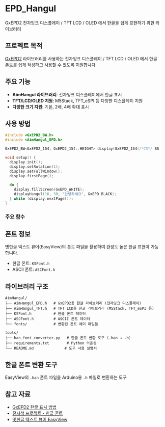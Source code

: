 # EPD_Hangul

GxEPD2 전자잉크 디스플레이 / TFT LCD / OLED 에서 한글을 쉽게 표현하기 위한 라이브러리

## 프로젝트 목적

[GxEPD2](https://github.com/ZinggJM/GxEPD2) 라이브러리를 사용하는 전자잉크 디스플레이 / TFT LCD / OLED 에서 한글 폰트를 쉽게 작성하고 사용할 수 있도록 지원합니다.

## 주요 기능

- **AimHangul 라이브러리**: 전자잉크 디스플레이에서 한글 표시
- **TFT/LCD/OLED 지원**: M5Stack, TFT_eSPI 등 다양한 디스플레이 지원
- **다양한 크기 지원**: 기본, 2배, 4배 확대 표시

## 사용 방법

```cpp
#include <GxEPD2_BW.h>
#include <AimHangul_EPD.h>

GxEPD2_BW<GxEPD2_154, GxEPD2_154::HEIGHT> display(GxEPD2_154(/*CS*/ SS, /*DC*/ 8, /*RST*/ 9, /*BUSY*/ 7));

void setup() {
  display.init();
  display.setRotation(1);
  display.setFullWindow();
  display.firstPage();
  
  do {
    display.fillScreen(GxEPD_WHITE);
    displayHangul(10, 30, "안녕하세요", GxEPD_BLACK);
  } while (display.nextPage());
}
```

### 주요 함수

## 폰트 정보

옛한글 텍스트 뷰어(EasyView)의 폰트 파일을 활용하여 완성도 높은 한글 표현이 가능합니다.

- 한글 폰트: `KSFont.h`
- ASCII 폰트: `ASCFont.h`

## 라이브러리 구조

```
AimHangul/
├── AimHangul_EPD.h   # GxEPD2용 한글 라이브러리 (전자잉크 디스플레이)
├── AimHangul_TFT.h   # TFT LCD용 한글 라이브러리 (M5Stack, TFT_eSPI 등)
├── KSFont.h          # 한글 폰트 데이터
├── ASCFont.h         # ASCII 폰트 데이터
└── fonts/            # 변환된 폰트 헤더 파일들

tools/
├── han_font_converter.py   # 한글 폰트 변환 도구 (.han → .h)
├── requirements.txt        # Python 의존성
└── README.md              # 도구 사용 설명서
```

## 한글 폰트 변환 도구

EasyView의 `.han` 폰트 파일을 Arduino용 `.h` 파일로 변환하는 도구




## 참고 자료

- [GxEPD2 한글 표시 방법](https://blog.naver.com/sanguru/221854830624)
- [전자책 프로젝트 - 한글 폰트](https://blog.naver.com/gilchida/222927710968)
- [옛한글 텍스트 뷰어 EasyView](한글%20디스플레이%20관련자료/EasyView-3.0.b2/)

